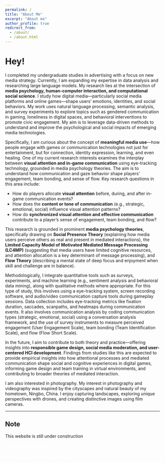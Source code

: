 ```yaml
---
permalink: /
title: "About Me"
excerpt: "About me"
author_profile: true
redirect_from: 
  - /about/
  - /about.html
---
```




# Hey!

I completed my undergraduate studies in advertising with a focus on new media strategy. Currently, I am expanding my expertise in data analysis and researching large language models. My research lies at the intersection of **media psychology, human-computer interaction, and computational social science**. I study how digital media—particularly social media platforms and online games—shape users’ emotions, identities, and social behaviors. My work uses natural language processing, semantic analysis, and survey experiments to explore topics such as gendered communication in gaming, loneliness in digital spaces, and behavioral interventions to promote civic engagement. My aim is to leverage data-driven methods to understand and improve the psychological and social impacts of emerging media technologies.

Specifically, I am curious about the concept of **meaningful media use**—how people engage with games or communication technologies not just for entertainment, but for connection, identity expression, learning, and even healing. One of my current research interests examines the interplay between **visual attention and in-game communication** using eye-tracking technology, grounded in media psychology theories. The aim is to understand how communication and gaze behavior shape players' engagement, team bonding, and sense of flow. Key research questions in this area include:
*   How do players allocate **visual attention** before, during, and after in-game communication events?
*   How does the **content or tone of communication** (e.g., strategic, emotional, social) influence visual attention patterns?
*   How do **synchronized visual attention and effective communication** contribute to a player’s sense of engagement, team bonding, and flow?

This research is grounded in prominent **media psychology theories**, specifically drawing on **Social Presence Theory** (explaining how media users perceive others as real and present in mediated interactions), the **Limited Capacity Model of Motivated Mediated Message Processing (LC4MP)** (suggesting that media users have limited cognitive resources, and attention allocation is a key determinant of message processing), and **Flow Theory** (describing a mental state of deep focus and enjoyment when skill and challenge are in balance).

Methodologically, I integrate quantitative tools such as surveys, experiments, and machine learning (e.g., sentiment analysis and behavioral data mining), along with qualitative methods where appropriate. For this type of study, this involves using a eye-tracking system, screen recording software, and audio/video communication capture tools during gameplay sessions. Data collection includes eye-tracking metrics like fixation duration, saccades, scanpaths, and heatmaps during communication events. It also involves communication analysis by coding communication types (strategic, emotional, social) using a conversation analysis framework, and the use of survey instruments to measure perceived engagement (User Engagement Scale), team bonding (Team Identification Scale), and flow (Flow Short Scale).

In the future, I aim to contribute to both theory and practice—offering insights into **responsible game design, social media moderation, and user-centered HCI development**. Findings from studies like this are expected to provide empirical insights into how attentional processes and mediated communication shape social and cognitive experiences in digital games, informing game design and team training in virtual environments, and contributing to broader theories of mediated interaction.

I am also interested in photography. My interest in photography and videography was inspired by the cityscapes and natural beauty of my hometown, Ningbo, China. I enjoy capturing landscapes, exploring unique perspectives with drones, and creating distinctive images using film cameras.

---

## Note
This website is still under construction

<a href="https://pcpartpicker.com/list/pyDKdb" style="color:#ffffff">Here is my computer build.</a> <br><br>
<a href="http://www.3dmark.com/spy/55808007" style="color:#ffffff">Here is my computer test result.</a>
